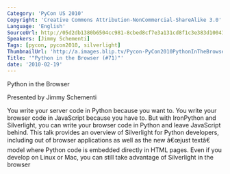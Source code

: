 ```yaml
---
Category: 'PyCon US 2010'
Copyright: 'Creative Commons Attribution-NonCommercial-ShareAlike 3.0'
Language: 'English'
SourceUrl: http://05d2db1380b6504cc981-8cbed8cf7e3a131cd8f1c3e383d10041.r93.cf2.rackcdn.com/pycon-us-2010/340_python-in-the-browser-71.m4v
Speakers: [Jimmy Schementi]
Tags: [pycon, pycon2010, silverlight]
ThumbnailUrl: 'http://a.images.blip.tv/Pycon-PyCon2010PythonInTheBrowser71716.png'
Title: '"Python in the Browser (#71)"'
date: '2010-02-19'
---
```

Python in the Browser

  
Presented by Jimmy Schementi

  
You write your server code in Python because you want to. You write your
browser code in JavaScript because you have to. But with IronPython and
Silverlight, you can write your browser code in Python and leave JavaScript
behind. This talk provides an overview of Silverlight for Python developers,
including out of browser applications as well as the new â€œjust textâ€ model
where Python code is embedded directly in HTML pages. Even if you develop on
Linux or Mac, you can still take advantage of Silverlight in the browser

